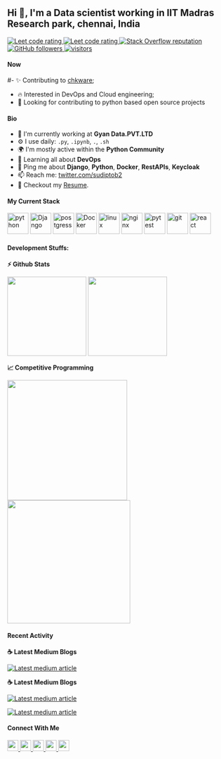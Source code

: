 ## Hi 👋, I'm a Data scientist working in IIT Madras Research park, chennai, India

<p align="left">
  <a href="https://leetcode.com/sudiptob2/">
    <img src="https://cp-logo.vercel.app/leetcode/sudiptob2" alt="Leet code rating" />
  </a>
  <a href="https://codeforces.com/profile/sudipto.me">
    <img src="https://raw.githubusercontent.com/sudiptob2/cf-stats/main/output/rating.svg" alt="Leet code rating" />
  </a>
  <a href="https://stackoverflow.com/users/5921662/sudipto">
    <img alt="Stack Overflow reputation" src="https://img.shields.io/stackexchange/stackoverflow/r/5921662?color=orange&label=reputation&logo=stackoverflow">
  </a>
  <a href="https://github.com/sudiptob2?tab=followers">
    <img alt="GitHub followers" src="https://img.shields.io/github/followers/sudiptob2?color=green&logo=github">
  </a>
  <a href="https://github.com/sudiptob2/">
    <img src="https://komarev.com/ghpvc/?username=sudiptob2" alt="visitors" />
  </a>

</p>

#### Now

#- ✨ Contributing to [chkware](https://github.com/chkware/cli);
- :fire: Interested in DevOps and Cloud engineering;
- :calendar: Looking for contributing to python based open source projects 

#### Bio

- 🏢 I'm currently working at **Gyan Data.PVT.LTD**
- ⚙️ I use daily: `.py`, `.ipynb`, `.`, `.sh`
- 🌍 I'm mostly active within the **Python Community**
- 🌱 Learning all about **DevOps**
- 💬 Ping me about **Django**, **Python**, **Docker**, **RestAPIs**, **Keycloak**
- 📫 Reach me: [twitter.com/sudiptob2](https://twitter.com/sudiptob2)
- 📝 Checkout my [Resume](files/resume.pdf).

#### My Current Stack

<img height="48" src="img/python-original.svg" alt="python"> <img height="48" src="img/django-plain-wordmark.svg" alt="Django"> <img height="48" src="img/postgresql-original.svg" alt="postgress"> <img height="48" src="img/docker-original.svg" alt="Docker"> <img height="48" src="img/linux-original.svg" alt="linux"> <img height="48" src="img/nginx-original.svg" alt="nginx"> <img height="48" src="img/pytest-original.svg" alt="pytest"> <img height="48" src="img/git-original.svg" alt="git"> <img height="48" src="img/react-original.svg" alt="react">

#### Development Stuffs:

<b>⚡ Github Stats</b>
<p float="left">
<img height="180em" src="https://github-readme-stats.vercel.app/api?username=sudiptob2&show_icons=true&hide_border=true&&count_private=true&include_all_commits=true" /> 
<img height="180em" src="https://github-readme-stats.vercel.app/api/top-langs/?username=sudiptob2&show_icons=true&hide_border=true&layout=compact&langs_count=8"/>
</p>

<b>&#128200; Competitive Programming</b>
<p float="left">
<img height="273em" src="https://leetcard.jacoblin.cool/sudiptob2?theme=light&font=Karma&ext=contest" />
<img height="280em" src="https://raw.githubusercontent.com/sudiptob2/cf-stats/main/output/light_card.svg" />
</p>

#### Recent Activity

<p><b> &#9749; Latest Medium Blogs</b></p>

<a target="_blank" href="https://medium.com/@msalamiitd/sarcastic-comments-detection-reddit-an-end-to-end-case-study-e0de7fb275a4" alt="Latest medium article">

<a target="_blank" href="(https://medium.com/@msalamiitd/sarcastic-comments-detection-reddit-an-end-to-end-case-study-e0de7fb275a4)"><img src="(https://medium.com/@msalamiitd/sarcastic-comments-detection-reddit-an-end-to-end-case-study-e0de7fb275a4)9" alt="Latest medium article"> </a>
  
<p><b> &#9749; Latest Medium Blogs</b></p>

<a target="_blank" href="https://medium.com/@msalamiitd/sarcastic-comments-detection-reddit-an-end-to-end-case-study-e0de7fb275a4"><img src="https://medium.com/@msalamiitd/sarcastic-comments-detection-reddit-an-end-to-end-case-study-e0de7fb275a4" alt="Latest medium article">

<a target="_blank" href="https://github-readme-medium-recent-article.vercel.app/medium/@sudiptob2/1"><img src="https://github-readme-medium-recent-article.vercel.app/medium/@sudiptob2/1" alt="Latest medium article"> </a>

#### Connect With Me

<p left="center">
<a href="https://twitter.com/sudiptob2">
  <img src="https://img.shields.io/badge/twitter-%231DA1F2.svg?&style=for-the-badge&logo=twitter&logoColor=white" height=25>
</a> 
<a href="https://www.linkedin.com/in/md-shahbaz-alam-0395a6184/">
  <img src="https://img.shields.io/badge/linkedin-%230077B5.svg?&style=for-the-badge&logo=linkedin&logoColor=white" height=25>
</a> 
<a href="https://www.facebook.com/sudiptob2">
  <img src="https://img.shields.io/badge/Facebook-1877F2?style=for-the-badge&logo=facebook&logoColor=white" height=25>
</a>
<a href="https://medium.com/@msalamiitd">
  <img src="https://img.shields.io/badge/Medium-12100E?style=for-the-badge&logo=medium&logoColor=white" height=25>
</a>
<a href="mailto:sudiptobaral.me@gmail.com">
  <img src="	https://img.shields.io/badge/Gmail-D14836?style=for-the-badge&logo=gmail&logoColor=white" height=25>
</a>
</p>

